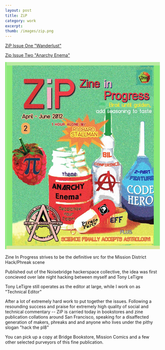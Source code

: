 ```yaml
---
layout: post
title: ZiP 
category: work
excerpt: 
thumb: /images/zip.png
---
```


<div class="txt">

<p><a href="http://zine.noisebridge.net/zip/chapter1">ZiP Issue One "Wanderlust"</a></p>
<p><a href="http://zine.noisebridge.net/zip">Zip Issue Two "Anarchy Enema"</a></p>


<img src="/images/zip.jpg"></img>
<p>Zine In Progress strives to be the definitive src for the Mission District Hack/Phreak scene</p>

<p>Published out of the Noisebridge hackerspace collective, the idea was first concieved over late night hacking between myself and Tony LeTigre<p>

<p>Tony LeTigre still operates as the editor at large, while I work on as "Technical Editor"</p>

<p>After a lot of extremely hard work to put together the issues. Following a resounding success and praise for extremely high quality of social and technical commentary -- ZiP is carried today in bookstores and zine publication collations around San Francisco, speaking for a disaffected generation of makers, phreaks and and anyone who lives under the pithy slogan "hack the pl8"</p>

<p>You can pick up a copy at Bridge Bookstore, Mission Comics and a few other selected purveyors of this fine publication.</p>

</div>
